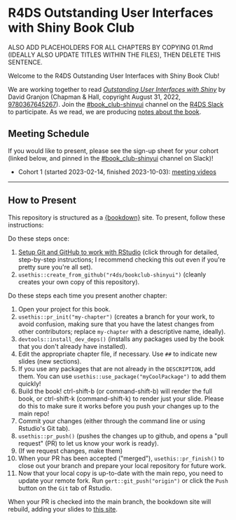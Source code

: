 # R4DS Outstanding User Interfaces with Shiny Book Club

ALSO ADD PLACEHOLDERS FOR ALL CHAPTERS BY COPYING 01.Rmd (IDEALLY ALSO UPDATE TITLES WITHIN THE FILES), THEN DELETE THIS SENTENCE.

Welcome to the R4DS Outstanding User Interfaces with Shiny Book Club!

We are working together to read [_Outstanding User Interfaces with Shiny_](https://unleash-shiny.rinterface.com/index.html) by David Granjon (Chapman & Hall, copyright August 31, 2022, [9780367645267](https://www.routledge.com/Outstanding-User-Interfaces-with-Shiny/Granjon/p/book/9780367645267)).
Join the [#book_club-shinyui](https://rfordatascience.slack.com/archives/C04JGCCFUJD) channel on the [R4DS Slack](https://r4ds.io/join) to participate.
As we read, we are producing [notes about the book](https://r4ds.io/shinyui).

## Meeting Schedule

If you would like to present, please see the sign-up sheet for your cohort (linked below, and pinned in the [#book_club-shinyui](https://rfordatascience.slack.com/archives/C04JGCCFUJD) channel on Slack)!

- Cohort 1 (started 2023-02-14, finished 2023-10-03): [meeting videos](https://youtube.com/playlist?list=PL3x6DOfs2NGj-2gwtHsnJ0CwpoChYjrh6)

<hr>


## How to Present

This repository is structured as a [{bookdown}](https://CRAN.R-project.org/package=bookdown) site.
To present, follow these instructions:

Do these steps once:

1. [Setup Git and GitHub to work with RStudio](https://github.com/r4ds/bookclub-setup) (click through for detailed, step-by-step instructions; I recommend checking this out even if you're pretty sure you're all set).
2. `usethis::create_from_github("r4ds/bookclub-shinyui")` (cleanly creates your own copy of this repository).

Do these steps each time you present another chapter:

1. Open your project for this book.
2. `usethis::pr_init("my-chapter")` (creates a branch for your work, to avoid confusion, making sure that you have the latest changes from other contributors; replace `my-chapter` with a descriptive name, ideally).
3. `devtools::install_dev_deps()` (installs any packages used by the book that you don't already have installed).
4. Edit the appropriate chapter file, if necessary. Use `##` to indicate new slides (new sections).
5. If you use any packages that are not already in the `DESCRIPTION`, add them. You can use `usethis::use_package("myCoolPackage")` to add them quickly!
6. Build the book! ctrl-shift-b (or command-shift-b) will render the full book, or ctrl-shift-k (command-shift-k) to render just your slide. Please do this to make sure it works before you push your changes up to the main repo!
7. Commit your changes (either through the command line or using Rstudio's Git tab).
8. `usethis::pr_push()` (pushes the changes up to github, and opens a "pull request" (PR) to let us know your work is ready).
9. (If we request changes, make them)
10. When your PR has been accepted ("merged"), `usethis::pr_finish()` to close out your branch and prepare your local repository for future work.
11. Now that your local copy is up-to-date with the main repo, you need to update your remote fork. Run `gert::git_push("origin")` or click the `Push` button on the `Git` tab of Rstudio.

When your PR is checked into the main branch, the bookdown site will rebuild, adding your slides to [this site](https://r4ds.io/shinyui).


